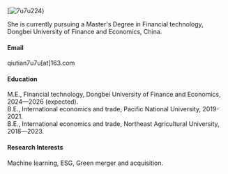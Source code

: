 

[![7u7u224]([https://github.com/7u7u224))

She is currently pursuing a Master's Degree in Financial technology, Dongbei University of Finance and Economics, China.

#### Email
qiutian7u7u[at]163.com

#### Education
M.E., Financial technology, Dongbei University of Finance and Economics, 2024—2026 (expected).\
B.E., International economics and trade, Pacific National University, 2019-2021.\
B.E., International economics and trade, Northeast Agricultural University, 2018—2023.

#### Research Interests
Machine learning, ESG, Green merger and acquisition.
